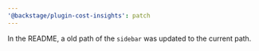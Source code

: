 ```yaml
---
'@backstage/plugin-cost-insights': patch
---
```


In the README, a old path of the `sidebar` was updated to the current path.
